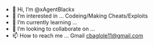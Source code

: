 - 👋 Hi, I’m @xAgentBlackx
- 👀 I’m interested in ... Codeing/Making Cheats/Exploits
- 🌱 I’m currently learning ...
- 💞️ I’m looking to collaborate on ...
- 📫 How to reach me ... Gmail cbaglole11@gmail.com

<!---
xAgentBlackx/xAgentBlackx is a ✨ special ✨ repository because its `README.md` (this file) appears on your GitHub profile.
You can click the Preview link to take a look at your changes.
--->
